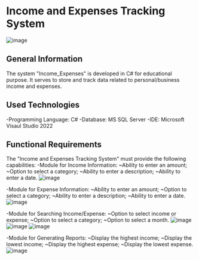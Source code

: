# Income and Expenses Tracking System 

![image](https://github.com/EdisMc/Income_Expenses/assets/92871901/bf9cfdef-1a9d-44bd-9af1-b381bc9ae4e9)


## General Information
The system "Income_Expenses" is developed in C# for educational purpose. It serves to store and track data related to personal/business income and expenses. 

## Used Technologies
-Programming Language: C#
-Database: MS SQL Server
-IDE: Microsoft Visaul Studio 2022

## Functional Requirements
The "Income and Expenses Tracking System" must provide the following capabilities:
  -Module for Income Information:
    ~Ability to enter an amount;
    ~Option to select a category;
    ~Ability to enter a description;
    ~Ability to enter a date.
![image](https://github.com/EdisMc/Income_Expenses/assets/92871901/f136ad88-acde-4f0a-bfaf-30229ed8d0ea)

  -Module for Expense Information:
    ~Ability to enter an amount;
    ~Option to select a category;
    ~Ability to enter a description;
    ~Ability to enter a date.
![image](https://github.com/EdisMc/Income_Expenses/assets/92871901/0ba3110f-af76-452d-a9e1-8a8a0b6f0e31)

  -Module for Searching Income/Expense:
    ~Option to select income or expense;
    ~Option to select a category;
    ~Option to select a month.
![image](https://github.com/EdisMc/Income_Expenses/assets/92871901/90e1537d-4818-42f9-8f38-68f90e11f837)
![image](https://github.com/EdisMc/Income_Expenses/assets/92871901/f2b2cdf5-c49b-4d05-ae0b-bc9d0f2523bf)
![image](https://github.com/EdisMc/Income_Expenses/assets/92871901/97957208-ed58-4b10-b327-de04e8426680)

  -Module for Generating Reports:
    ~Display the highest income;
    ~Display the lowest income;
    ~Display the highest expense;
    ~Display the lowest expense.
![image](https://github.com/EdisMc/Income_Expenses/assets/92871901/2513289e-974b-4da8-a716-7d34c1517597)


